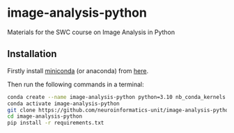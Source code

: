 # image-analysis-python
Materials for the SWC course on Image Analysis in Python

## Installation

Firstly install [miniconda](https://docs.brainglobe.info/cellfinder/using-conda) (or anaconda) from [here](https://docs.conda.io/en/latest/miniconda.html). 

Then run the following commands in a terminal:
```bash
conda create --name image-analysis-python python=3.10 nb_conda_kernels -y
conda activate image-analysis-python
git clone https://github.com/neuroinformatics-unit/image-analysis-python
cd image-analysis-python
pip install -r requirements.txt
```
